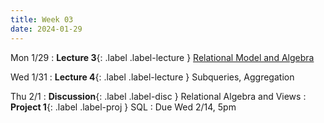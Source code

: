 ```yaml
---
title: Week 03
date: 2024-01-29
---
```



Mon 1/29
: **Lecture 3**{: .label .label-lecture } [Relational Model and Algebra](https://docs.google.com/presentation/u/1/d/1kff-8_-2OFhiaLrG98HW2tcapxc177AKqu_25IYwGUo/edit#slide=id.g240aa56c3be_0_84)

Wed 1/31
: **Lecture 4**{: .label .label-lecture } Subqueries, Aggregation

Thu 2/1
: **Discussion**{: .label .label-disc } Relational Algebra and Views
: **Project 1**{: .label .label-proj } SQL
  : Due Wed 2/14, 5pm
